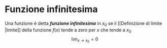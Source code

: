 # Funzione infinitesima
Una funzione è detta ***funzione infinitesima*** in $x_{0}$ se il [[Definizione di limite |limite]] della funzione $f(x)$ tende a zero per $x$ che tende a $x_{0}$
$$\lim_{ x \to x_{0}}=0 $$
